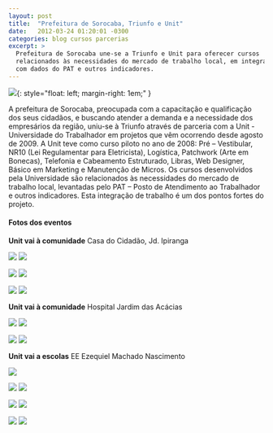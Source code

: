 ```yaml
---
layout: post
title:  "Prefeitura de Sorocaba, Triunfo e Unit"
date:   2012-03-24 01:20:01 -0300
categories: blog cursos parcerias
excerpt: >
  Prefeitura de Sorocaba une-se a Triunfo e Unit para oferecer cursos
  relacionados às necessidades do mercado de trabalho local, em integração
  com dados do PAT e outros indicadores.
---
```


![]({{site.baseurl}}/imagens/prof-01.jpg){: style="float: left; margin-right: 1em;" }

A prefeitura de Sorocaba, preocupada com a capacitação e qualificação dos seus cidadãos, e buscando atender a demanda e a necessidade dos empresários da região, uniu-se à Triunfo através de parceria com a Unit - Universidade do Trabalhador em projetos que vêm ocorrendo desde agosto de 2009. A Unit teve como curso piloto no ano de 2008: Pré – Vestibular, NR10 (Lei Regulamentar para Eletricista), Logística, Patchwork (Arte em Bonecas), Telefonia e Cabeamento Estruturado, Libras, Web Designer, Básico em Marketing e Manutenção de Micros. Os cursos desenvolvidos pela Universidade são relacionados às necessidades do mercado de trabalho local, levantadas pelo PAT – Posto de Atendimento ao Trabalhador e outros indicadores. Esta integração de trabalho é um dos pontos fortes do projeto.

#### Fotos dos eventos

__Unit vai à comunidade__ Casa do Cidadão, Jd. Ipiranga

![]({{site.baseurl}}/imagens/prof-02.jpg)
![]({{site.baseurl}}/imagens/aula-01.jpg)

![]({{site.baseurl}}/imagens/aula-02.jpg)
![]({{site.baseurl}}/imagens/aula-03.jpg)

![]({{site.baseurl}}/imagens/aula-04.jpg)
![]({{site.baseurl}}/imagens/aula-05.jpg)

__Unit vai à comunidade__ Hospital Jardim das Acácias

![]({{site.baseurl}}/imagens/aula-acacias-01.jpg)
![]({{site.baseurl}}/imagens/aula-acacias-02.jpg)

![]({{site.baseurl}}/imagens/aula-acacias-03.jpg)
![]({{site.baseurl}}/imagens/aula-acacias-04.jpg)

__Unit vai a escolas__ EE Ezequiel Machado Nascimento

![]({{site.baseurl}}/imagens/emnascimento(0).jpg)

![]({{site.baseurl}}/imagens/emnascimento(1).jpg)
![]({{site.baseurl}}/imagens/emnascimento(3).jpg)

![]({{site.baseurl}}/imagens/emnascimento(4).jpg)
![]({{site.baseurl}}/imagens/emnascimento(6).jpg)

![]({{site.baseurl}}/imagens/emnascimento(7).jpg)
![]({{site.baseurl}}/imagens/emnascimento(5).jpg)

